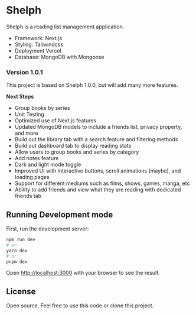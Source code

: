 # Shelph

Shelph is a reading list management application.
- Framework: Next.js
- Styling: Tailwindcss
- Deployment Vercel
- Database: MongoDB with Mongoose

### Version 1.0.1

This project is based on Shelph 1.0.0, but will add many more features. 

**Next Steps**
- Group books by series
- Unit Testing
- Optimized use of Next.js features
- Updated MongoDB models to include a friends list, privacy property, and more
- Build out the library tab with a search feature and filtering methods
- Build out dashboard tab to display reading stats
- Allow users to group books and series by category
- Add notes feature 
- Dark and light mode toggle
- Improved UI with interactive buttons, scroll animations (maybe), and loading pages
- Support for different mediums such as films, shows, games, manga, etc
- Ability to add friends and view what they are reading with dedicated friends tab



## Running Development mode

First, run the development server:

```bash
npm run dev
# or
yarn dev
# or
pnpm dev
```

Open [http://localhost:3000](http://localhost:3000) with your browser to see the result.

## License
Open source. Feel free to use this code or clone this project. 